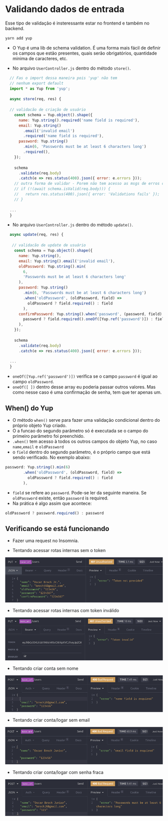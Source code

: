 # Validando dados de entrada

Esse tipo de validação é insteressante estar no frontend e também no backend.

```bash
yarn add yup
```
- O Yup é uma lib de schema validation. É uma forma mais fácil de definir os campos que estão presentes, quais serão obrigatórios, quantidade minima de caracteres, etc.

- No arquivo `UserController.js` dentro do método `store()`.

```js
  // Fas o import dessa maneira pois 'yup' não tem
  // nenhum export default
  import * as Yup from 'yup';

  async store(req, res) {

  // validacão de criação de usuário
    const schema = Yup.object().shape({
      name: Yup.string().required('name field is required'),
      email: Yup.string()
        .email('invalid email')
        .required('name field is required'),
      password: Yup.string()
        .min(6, 'Passwords must be at least 6 characters long')
        .required(),
    });

    schema
      .validate(req.body)
      .catch(e => res.status(400).json({ error: e.errors }));
    // outra forma de validar - Porem não tem acesso as msgs de erros criadas
    // if (!(await schema.isValid(req.body))) {
    //   return res.status(400).json({ error: 'Validations fails' });
    // }
  
  ...
  }

```



- No arquivo `UserController.js` dentro do método `update()`.

```js
  async update(req, res) {

   // validacão de update de usuário
    const schema = Yup.object().shape({
      name: Yup.string(),
      email: Yup.string().email('invalid email'),
      oldPassword: Yup.string().min(
        6,
        'Passwords must be at least 6 characters long'
      ),
      password: Yup.string()
        .min(6, 'Passwords must be at least 6 characters long')
        .when('oldPassword', (oldPassword, field) =>
          oldPassword ? field.required() : field
        ),
      confirmPassword: Yup.string().when('password', (password, field) =>
        password ? field.required().oneOf([Yup.ref('password')]) : field
      ),
    });

    schema
      .validate(req.body)
      .catch(e => res.status(400).json({ error: e.errors }));

  ...
  }

```

- `oneOf([Yup.ref('password')])` verifica se o campo `password` é igual ao campo `oldPassword`. 
- `oneOf([ ])` dentro desse array eu poderia passar outros valores. Mas como nesse caso é uma confirmação de senha, tem que ter apenas um.

## When() do Yup
- O método `when()` serve para fazer uma validação condicional dentro do próprio objeto Yup criado.
- O a funcao do segundo parâmetro só é executada se o campo do primeiro parâmetro foi preenchido.
- `.when()` tem acesso à todos os outros campos do objeto Yup, no caso `name`,`email` e `oldPassword`
- o `field` dentro do segundo parâmetro, é o próprio campo que está sendo verificado. No exemplo abaixo:

```js
password: Yup.string().min(6)
        .when('oldPassword', (oldPassword, field) =>
          oldPassword ? field.required() : field
        ),
```
- `field` se refere ao `password`. Pode-se ler da seguinte maneira. Se `oldPassword` existe, então `password` is required.
- Na prática é algo assim que acontece:

```js
oldPassword ? password.required() : password
```

## Verificando se está funcionando
- Fazer uma request no Insomnia.

- Tentando acessar rotas internas sem o token

![img](imgs/validate/token-provided.png)

- Tentando acessar rotas internas com token inválido

![img](imgs/validate/token-invalid.png)

- Tentando criar conta sem nome

![img](imgs/validate/name.png)

- Tentando criar conta/logar sem email

![img](imgs/validate/email.png)

- Tentando criar conta/logar com senha fraca

![img](imgs/validate/pw.png)

